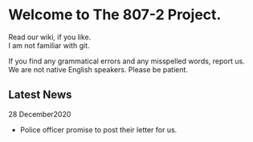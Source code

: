 # Welcome to The 807-2 Project.  
Read our wiki, if you like.  
I am not familiar with git.

If you find any grammatical errors and any misspelled words, report us.   
We are not native English speakers. Please be patient.

## Latest News
28 December2020
* Police officer promise to post their letter for us.
